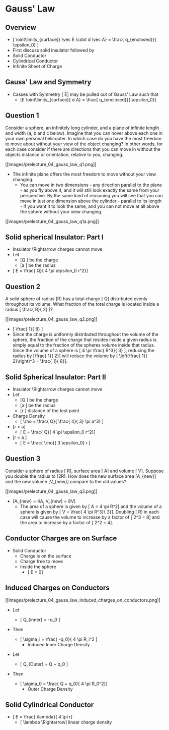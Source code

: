 # Gauss' Law

## Overview

* \[ \oint\limits_{surface}{ \vec E \cdot d \vec A} = \frac{ q_{enclosed}}{ \epsilon_0} \]
* First discuss solid insulator followed by 
* Solid Conductor
* Cylindrical Conductor
* Infinite Sheet of Charge

## Gauss' Law and Symmetry

* Casses with Symmetry \[ E\] may be pulled out of Gauss' Law such that
  * \[E \oint\limits_{surface}{ d A} = \frac{ q_{enclosed}}{ \epsilon_0}\]

## Question 1

Consider a sphere, an infinitely long cylinder, and a plane of infinite length 
and width (a, b and c below). Imagine that you can hover above each one in your 
own personal helicopter. In which case do you have the most freedom to move about 
without your view of the object changing? In other words, for each case consider 
if there are directions that you can move in without the objects distance or 
orientation, relative to you, changing.

[[images/prelecture_04_gauss_law_q1.png]]

* The infinite plane offers the most freedom to move without your view changing.
  * You can move in two dimensions - any direction parallel to the plane - as you 
    fly above it, and it will still look exactly the same from your perspective. 
    By the same kind of reasoning you will see that you can move in just one 
    dimension above the cylinder - parallel to its length - if you want it to 
    look the same, and you can not move at all above the sphere without your 
    view changing.

[[images/prelecture_04_gauss_law_q1a.png]]


## Solid spherical Insulator: Part I
* Insulator \Rightarrow charges cannot move
* Let 
  * \[Q \] be the charge
  * \[a \] be the radius
* \[ E = \frac{ Q}{ 4 \pi \epsilon_0 r^2}\]

## Question 2

A solid sphere of radius \[R\] has a total charge \[ Q\] distributed evenly throughout 
its volume. What fraction of the total charge is located inside a radius \[ \frac{ R}{ 2} \]?

[[images/prelecture_04_gauss_law_q2.png]]

* \[ \frac{ 1}{ 8} \]
* Since the charge is uniformly distributed throughout the volume of the sphere, the fraction 
  of the charge that resides inside a given radius is simply equal to the fraction of the spheres 
  volume inside that radius. Since the volume of a sphere is \[ 4 \pi \frac{ R^3}{ 3} \], reducing the 
  radius by \[\frac{ 1}{ 2}\] will reduce the volume by \[ \left(\frac{ 1}{ 2}\right)^3 = \frac{ 1}{ 8}\].

## Solid Spherical Insulator: Part II
* Insulator \Rightarrow charges cannot move
* Let 
  * \[Q \] be the charge
  * \[a \] be the radius
  * \[r \] distance of the test point
* Charge Density
  * \[ \rho = \frac{ Q}{ \frac{ 4}{ 3} \pi a^3} \]
* \[r > a\]
  * \[ E = \frac{ Q}{ 4 \pi \epsilon_0 r^2}\]
* \[r < a \]
  * \[ E = \frac{ \rho}{ 3 \epsilon_0} r \]

## Question 3

Consider a sphere of radius \[ R\], surface area \[ A\] and volume \[ V\]. Suppose you double the 
radius to \[2R\]. How does the new surface area \[A_{new}\] and the new volume \[V_{new}\] 
compare to the old values?

[[images/prelecture_04_gauss_law_q3.png]]

* \[A_{new} = 4A, V_{new} = 8V\]
  * The area of a sphere is given by \[ A = 4 \pi R^2\] and the volume of a sphere is given by 
\[ V = \frac{ 4 \pi R^3}{ 3}\]. Doubling \[ R\] in each case will cause the volume to increase 
by a factor of \[ 2^3 = 8\] and the area to increase by a factor of \[ 2^2 = 4\].


## Conductor Charges are on Surface
* Solid Conductor
  * Charge is on the surface
  * Charge free to move
  * Inside the sphere
      * \[ E = 0\]

## Induced Charges on Conductors
[[images/prelecture_04_gauss_law_induced_charges_on_conductors.png]]

* Let
  * \[ Q_{inner} = -q_0 \]
* Then
  * \[ \sigma_i = \frac{ -q_0}{ 4 \pi R_i^2 \]
      * Induced Inner Charge Density

* Let
  * \[ Q_{Outer} = Q + q_0 \]
* Then
  * \[ \sigma_0 = \frac{ Q + q_0}{ 4 \pi R_0^2}\]
      * Outer Charge Density

## Solid Cylindrical Conductor
* \[ E = \frac{ \lambda}{ 4 \pi r}
  * \[ \lambda \Rightarrow\] linear charge density
